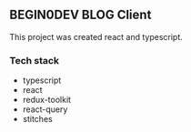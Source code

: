 ## BEGIN0DEV BLOG Client
This project was created react and typescript.

### Tech stack
 - typescript
 - react
 - redux-toolkit
 - react-query
 - stitches
